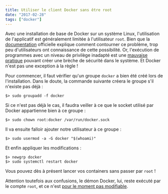 ```yaml
---
title: Utiliser le client Docker sans être root
date: "2017-02-28"
tags: ["docker"]
---
```


Avec une installation de base de Docker sur un système Linux, l'utilisation de l'applicatif est généralement limitée à l'utilisateur `root`. Bien que la [documentation](https://docs.docker.com/engine/installation/linux/linux-postinstall/#/manage-docker-as-a-non-root-user) officielle explique comment contourner ce problème, trop peu d'utilisateurs ont connaissance de cette possibilité. Or, l'exécution de programmes avec un niveau de privilège inadapté est une [mauvaise pratique](http://serverfault.com/a/57964/234064) pouvant créer une brèche de sécurité dans le système. Et Docker n'est pas une exception à la règle&nbsp;!

Pour commencer, il faut vérifier qu'un groupe `docker` a bien été créé lors de l'installation. Dans le doute, la commande suivante créera le groupe s'il n'existe pas déjà&nbsp;:

    $> sudo groupadd -f docker

Si ce n'est pas déjà le cas, il faudra veiller à ce que le socket utilisé par Docker appartienne bien à ce groupe&nbsp;:

    $> sudo chown root:docker /var/run/docker.sock

Il va ensuite falloir ajouter notre utilisateur à ce groupe&nbsp;:

    $> sudo usermod -a -G docker "$(whoami)"

Et enfin appliquer les modifications :

    $> newgrp docker
    $> sudo systemctl restart docker

Vous pouvez dès à présent lancer vos containers sans passer par `root`&nbsp;!

Attention toutefois aux confusions, le démon Docker, lui, reste exécuté par le compte `root`, et ce n'est [pour le moment pas modifiable](https://docs.docker.com/engine/security/security/#docker-daemon-attack-surface).
